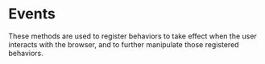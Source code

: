 # Events
These methods are used to register behaviors to take effect when the user interacts with the browser, and to further manipulate those registered behaviors.